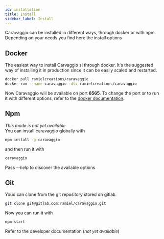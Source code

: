 ```yaml
---
id: installation
title: Install
sidebar_label: Install
---
```


Caravaggio can be installed in different ways, through docker or with npm. Depending on your needs you find here the install options

## Docker

The easiest way to install Carvaggio si through docker. It's the suggested way of installing it in production since it can be easily scaled and restarted.

```bash
docker pull ramielcreations/caravaggio
docker run --name caravaggio -dti ramielcreations/caravaggio
```

Now Caravaggio will be available on port **8565**. To change the port or to run it with different options, refer to the [docker documentation](https://store.docker.com/community/images/ramielcreations/caravaggio).
## Npm

_This mode is not yet available_    
You can install caravaggio globally with

```bash
npm install -g caravaggio
```

and then run it with

```bash
caravaggio
```

Pass _--help_ to discover the available options
## Git

Youo can clone from the git repository stored on gitlab.

```bash
git clone git@gitlab.com:ramiel/caravaggio.git
```

Now you can run it with

```bash
npm start
```

Refer to the developer documentation (_not yet available_)